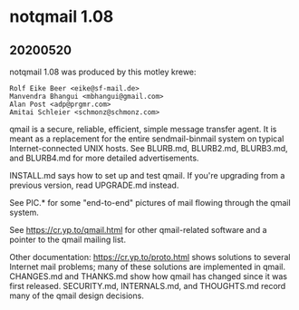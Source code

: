 # notqmail 1.08

## 20200520

notqmail 1.08 was produced by this motley krewe:

    Rolf Eike Beer <eike@sf-mail.de>
    Manvendra Bhangui <mbhangui@gmail.com>
    Alan Post <adp@prgmr.com>
    Amitai Schleier <schmonz@schmonz.com>

qmail is a secure, reliable, efficient, simple message transfer agent.
It is meant as a replacement for the entire sendmail-binmail system on
typical Internet-connected UNIX hosts. See BLURB.md, BLURB2.md, BLURB3.md, and
BLURB4.md for more detailed advertisements.

INSTALL.md says how to set up and test qmail. If you're upgrading from a
previous version, read UPGRADE.md instead.

See PIC.* for some "end-to-end" pictures of mail flowing through the
qmail system.

See <https://cr.yp.to/qmail.html> for other qmail-related software
and a pointer to the qmail mailing list.

Other documentation: <https://cr.yp.to/proto.html> shows solutions to
several Internet mail problems; many of these solutions are implemented
in qmail. CHANGES.md and THANKS.md show how qmail has changed since it was
first released. SECURITY.md, INTERNALS.md, and THOUGHTS.md record many of
the qmail design decisions.
